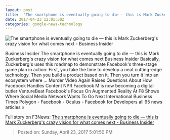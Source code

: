 ```yaml
---
layout: post
title:  "The smartphone is eventually going to die — this is Mark Zuckerberg's crazy vision for what comes next - Business Insider"
date: 2017-04-23 12:01:50Z
categories: google-news-technology
---
```


![The smartphone is eventually going to die — this is Mark Zuckerberg's crazy vision for what comes next - Business Insider](http://static3.businessinsider.com/image/58923b29475752f76d8b4e80-1190-625/the-smartphone-is-eventually-going-to-die--this-is-mark-zuckerbergs-crazy-vision-for-what-comes-next.jpg)

Business Insider The smartphone is eventually going to die — this is Mark Zuckerberg's crazy vision for what comes next Business Insider Basically, Zuckerberg's uses this roadmap to demonstrate Facebook's three-stage game plan in action: First, you take the time to develop a neat cutting-edge technology. Then you build a product based on it. Then you turn it into an ecosystem where ... Murder Video Again Raises Questions About How Facebook Handles Content NPR Facebook M is now becoming a digital butler VentureBeat Facebook's Focus On Augmented Reality At F8 Shows Where Social Media Network Wants To Go Next International Business Times Polygon - Facebook - Oculus - Facebook for Developers all 95 news articles »


Full story on F3News: [The smartphone is eventually going to die — this is Mark Zuckerberg's crazy vision for what comes next - Business Insider](http://www.f3nws.com/n/rYrShF)

> Posted on: Sunday, April 23, 2017 5:01:50 PM
